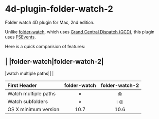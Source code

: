 # 4d-plugin-folder-watch-2
Folder watch 4D plugin for Mac, 2nd edition.

Unlike [folder-watch](https://github.com/miyako/4d-plugin-folder-watch), which uses [Grand Central Dispatch (GCD)](https://developer.apple.com/library/ios/documentation/Performance/Reference/GCD_libdispatch_Ref/), this plugin uses [FSEvents](https://developer.apple.com/library/mac/documentation/Darwin/Reference/FSEvents_Ref/index.html#//apple_ref/doc/constant_group/FSEventStreamCreateFlags).

Here is a quick comparision of features:

| |folder-watch|folder-watch-2|
---
|watch multiple paths|| |

| First Header  | folder-watch | folder-watch-2 |
| :------------- | :-------------: | :-------------: |
| Watch multiple paths | × | ◎ |
| Watch subfolders | × |: ◎ |
| OS X minimum version | 10.7 | 10.6 |

